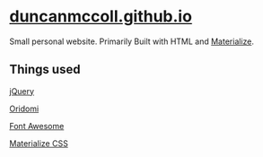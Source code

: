 # [duncanmccoll.github.io][d]

Small personal website.  Primarily Built with HTML and [Materialize][M].

## Things used
[jQuery][J]

[Oridomi][Ori]

[Font Awesome][FA]

[Materialize CSS][M]

[J]:https://jquery.com
[M]:http://materializecss.com
[Ori]:http://oridomi.com
[FA]:http://fortawesome.github.io/Font-Awesome/icons
[d]:duncanmccoll.github.io
